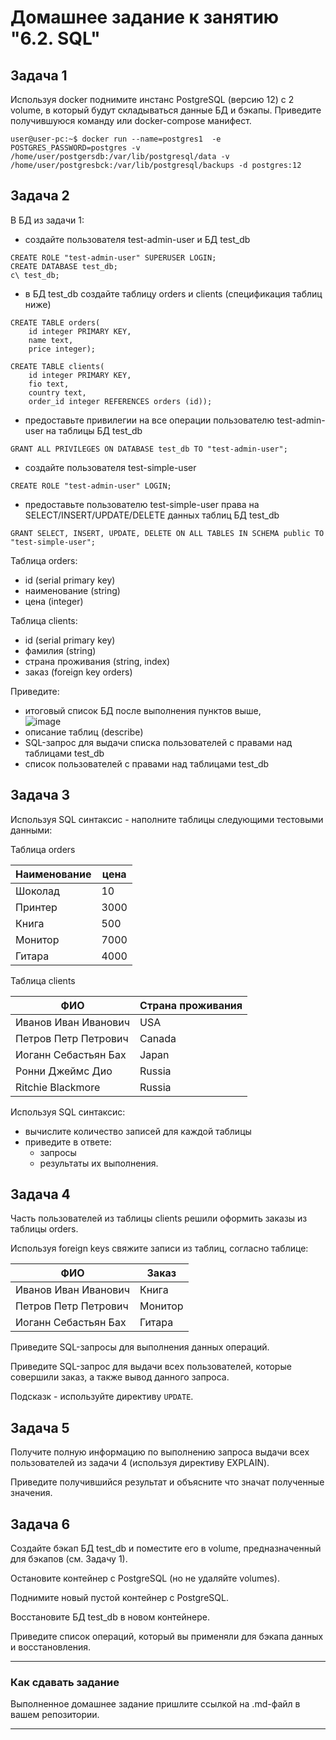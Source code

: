 # Домашнее задание к занятию "6.2. SQL"
## Задача 1
Используя docker поднимите инстанс PostgreSQL (версию 12) c 2 volume, 
в который будут складываться данные БД и бэкапы.
Приведите получившуюся команду или docker-compose манифест.
```
user@user-pc:~$ docker run --name=postgres1  -e POSTGRES_PASSWORD=postgres -v /home/user/postgersdb:/var/lib/postgresql/data -v /home/user/postgresbck:/var/lib/postgresql/backups -d postgres:12
```

## Задача 2
В БД из задачи 1: 
- создайте пользователя test-admin-user и БД test_db
```
CREATE ROLE "test-admin-user" SUPERUSER LOGIN;
CREATE DATABASE test_db;
c\ test_db;
```
- в БД test_db создайте таблицу orders и clients (спeцификация таблиц ниже)
```
CREATE TABLE orders(
    id integer PRIMARY KEY,
    name text,
    price integer);
```
```
CREATE TABLE clients(
    id integer PRIMARY KEY,
    fio text,
    country text,
    order_id integer REFERENCES orders (id)); 
```
- предоставьте привилегии на все операции пользователю test-admin-user на таблицы БД test_db
```
GRANT ALL PRIVILEGES ON DATABASE test_db TO "test-admin-user";
```
- создайте пользователя test-simple-user  
```
CREATE ROLE "test-admin-user" LOGIN;
```
- предоставьте пользователю test-simple-user права на SELECT/INSERT/UPDATE/DELETE данных таблиц БД test_db  
```
GRANT SELECT, INSERT, UPDATE, DELETE ON ALL TABLES IN SCHEMA public TO "test-simple-user";
```
Таблица orders:
- id (serial primary key)
- наименование (string)
- цена (integer)

Таблица clients:
- id (serial primary key)
- фамилия (string)
- страна проживания (string, index)
- заказ (foreign key orders)

Приведите:
- итоговый список БД после выполнения пунктов выше,  
![image](https://user-images.githubusercontent.com/22905019/157863133-35362a31-7554-49de-98f6-73c79a467cc8.png)
- описание таблиц (describe)
- SQL-запрос для выдачи списка пользователей с правами над таблицами test_db
- список пользователей с правами над таблицами test_db

## Задача 3

Используя SQL синтаксис - наполните таблицы следующими тестовыми данными:

Таблица orders

|Наименование|цена|
|------------|----|
|Шоколад| 10 |
|Принтер| 3000 |
|Книга| 500 |
|Монитор| 7000|
|Гитара| 4000|

Таблица clients

|ФИО|Страна проживания|
|------------|----|
|Иванов Иван Иванович| USA |
|Петров Петр Петрович| Canada |
|Иоганн Себастьян Бах| Japan |
|Ронни Джеймс Дио| Russia|
|Ritchie Blackmore| Russia|

Используя SQL синтаксис:
- вычислите количество записей для каждой таблицы 
- приведите в ответе:
    - запросы 
    - результаты их выполнения.

## Задача 4

Часть пользователей из таблицы clients решили оформить заказы из таблицы orders.

Используя foreign keys свяжите записи из таблиц, согласно таблице:

|ФИО|Заказ|
|------------|----|
|Иванов Иван Иванович| Книга |
|Петров Петр Петрович| Монитор |
|Иоганн Себастьян Бах| Гитара |

Приведите SQL-запросы для выполнения данных операций.

Приведите SQL-запрос для выдачи всех пользователей, которые совершили заказ, а также вывод данного запроса.
 
Подсказк - используйте директиву `UPDATE`.

## Задача 5

Получите полную информацию по выполнению запроса выдачи всех пользователей из задачи 4 
(используя директиву EXPLAIN).

Приведите получившийся результат и объясните что значат полученные значения.

## Задача 6

Создайте бэкап БД test_db и поместите его в volume, предназначенный для бэкапов (см. Задачу 1).

Остановите контейнер с PostgreSQL (но не удаляйте volumes).

Поднимите новый пустой контейнер с PostgreSQL.

Восстановите БД test_db в новом контейнере.

Приведите список операций, который вы применяли для бэкапа данных и восстановления. 

---

### Как cдавать задание

Выполненное домашнее задание пришлите ссылкой на .md-файл в вашем репозитории.

---

